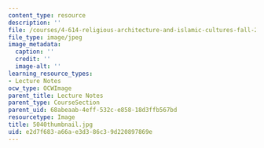 ```yaml
---
content_type: resource
description: ''
file: /courses/4-614-religious-architecture-and-islamic-cultures-fall-2002/e2d7f683a66ae3d386c39d220897869e_5040thumbnail.jpg
file_type: image/jpeg
image_metadata:
  caption: ''
  credit: ''
  image-alt: ''
learning_resource_types:
- Lecture Notes
ocw_type: OCWImage
parent_title: Lecture Notes
parent_type: CourseSection
parent_uid: 68abeaab-4eff-532c-e858-18d3ffb567bd
resourcetype: Image
title: 5040thumbnail.jpg
uid: e2d7f683-a66a-e3d3-86c3-9d220897869e
---
```

